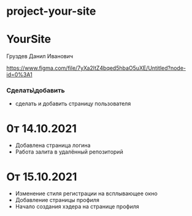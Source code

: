 # project-your-site

# YourSite

Груздев Данил Иванович

https://www.figma.com/file/7yXa2ltZ4bqed5hbaO5uXE/Untitled?node-id=0%3A1

### Сделать\добавить

- сделать и добавить страницу пользователя

# 0т 14.10.2021

- Добавлена страница логина
- Работа залита в удалённый репозиторий

# От 15.10.2021

- Изменение стиля регистрации на всплывающее окно
- Добавление страницы профиля
- Начало создания хэдера на странице профиля
